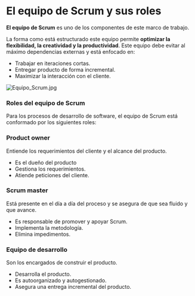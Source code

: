 ﻿# El equipo de Scrum y sus roles

**El equipo de Scrum**  es uno de los componentes de este marco de trabajo.

La forma como está estructurado este equipo permite  **optimizar la flexibilidad, la creatividad y la productividad**. Este equipo debe evitar al máximo dependencias externas y está enfocado en:

-   Trabajar en iteraciones cortas.
-   Entregar producto de forma incremental.
-   Maximizar la interacción con el cliente.

![Equipo_Scrum.jpg](https://static.platzi.com/media/user_upload/Equipo_Scrum-b821c140-f230-432b-808e-48a4cddb338b.jpg)

### Roles del equipo de Scrum

Para los procesos de desarrollo de software, el equipo de Scrum está conformado por los siguientes roles:

### **Product owner**

Entiende los requerimientos del cliente y el alcance del producto.

-   Es el dueño del producto
-   Gestiona los requerimientos.
-   Atiende peticiones del cliente.

### **Scrum master**

Está presente en el día a día del proceso y se asegura de que sea fluido y que avance.

-   Es responsable de promover y apoyar Scrum.
-   Implementa la metodología.
-   Elimina impedimentos.

### **Equipo de desarrollo**

Son los encargados de construir el producto.

-   Desarrolla el producto.
-   Es autoorganizado y autogestionado.
-   Asegura una entrega incremental del producto.
